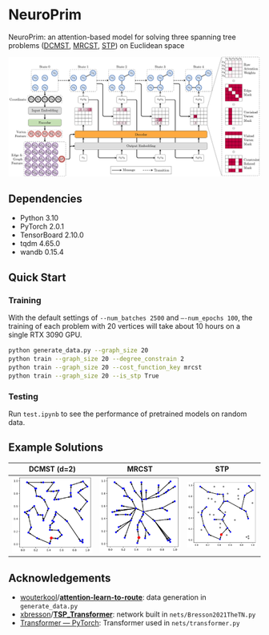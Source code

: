 # NeuroPrim

NeuroPrim: an attention-based model for solving three spanning tree problems ([DCMST](https://en.wikipedia.org/wiki/Degree-constrained_spanning_tree), [MRCST](https://en.wikipedia.org/wiki/Minimum_routing_cost_spanning_tree), [STP](https://en.wikipedia.org/wiki/Steiner_tree_problem#Steiner_tree_in_graphs_and_variants)) on Euclidean space

![neuroprim](images/neuroprim.png)

## Dependencies

- Python 3.10
- PyTorch 2.0.1
- TensorBoard 2.10.0
- tqdm 4.65.0
- wandb 0.15.4

## Quick Start

### Training

With the default settings of `--num_batches 2500` and `–-num_epochs 100`, the training of each problem with 20 vertices will take about 10 hours on a single RTX 3090 GPU.

```bash
python generate_data.py --graph_size 20
python train --graph_size 20 --degree_constrain 2
python train --graph_size 20 --cost_function_key mrcst
python train --graph_size 20 --is_stp True
```

### Testing

Run `test.ipynb` to see the performance of pretrained models on random data.

## Example Solutions

|        DCMST (d=2)         |           MRCST            |          STP           |
| :------------------------: | :------------------------: | :--------------------: |
| ![dcmst](images/dcmst.png) | ![mrcst](images/mrcst.png) | ![stp](images/stp.png) |

## Acknowledgements

- [wouterkool](https://github.com/wouterkool)/**[attention-learn-to-route](https://github.com/wouterkool/attention-learn-to-route)**: data generation in `generate_data.py`
- [xbresson](https://github.com/xbresson)/**[TSP_Transformer](https://github.com/xbresson/TSP_Transformer)**: network built in `nets/Bresson2021TheTN.py`
- [Transformer — PyTorch](https://pytorch.org/docs/stable/generated/torch.nn.Transformer.html): Transformer used in `nets/transformer.py`
